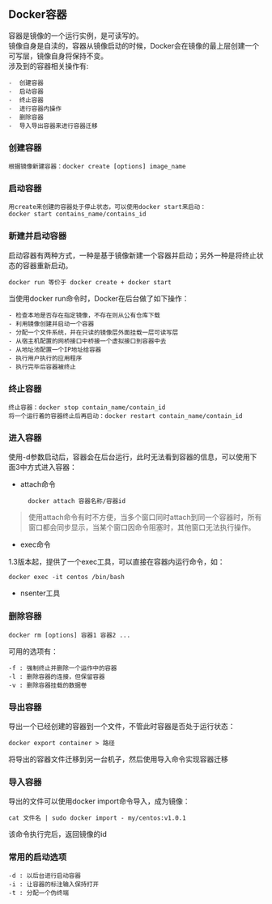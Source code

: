 ## Docker容器

容器是镜像的一个运行实例，是可读写的。  
镜像自身是自渎的，容器从镜像启动的时候，Docker会在镜像的最上层创建一个可写层，镜像自身将保持不变。   
涉及到的容器相关操作有:

	-  创建容器
	-  启动容器
	-  终止容器
	-  进行容器内操作
	-  删除容器
	-  导入导出容器来进行容器迁移 

### 创建容器

	根据镜像新建容器：docker create [options] image_name

### 启动容器

	用create来创建的容器处于停止状态，可以使用docker start来启动：
	docker start contains_name/contains_id

### 新建并启动容器

启动容器有两种方式，一种是基于镜像新建一个容器并启动；另外一种是将终止状态的容器重新启动。 

	docker run 等价于 docker create + docker start

当使用docker run命令时，Docker在后台做了如下操作：

	- 检查本地是否存在指定镜像，不存在则从公有仓库下载
	- 利用镜像创建并启动一个容器
	- 分配一个文件系统，并在只读的镜像层外面挂载一层可读写层
	- 从宿主机配置的网桥接口中桥接一个虚拟接口到容器中去
	- 从地址池配置一个IP地址给容器
	- 执行用户执行的应用程序
	- 执行完毕后容器被终止

### 终止容器

	终止容器：docker stop contain_name/contain_id
	将一个运行着的容器终止后再启动：docker restart contain_name/contain_id

### 进入容器

使用-d参数启动后，容器会在后台运行，此时无法看到容器的信息，可以使用下面3中方式进入容器：

- attach命令

		docker attach 容器名称/容器id

>使用attach命令有时不方便，当多个窗口同时attach到同一个容器时，所有窗口都会同步显示，当某个窗口因命令阻塞时，其他窗口无法执行操作。


- exec命令

1.3版本起，提供了一个exec工具，可以直接在容器内运行命令，如：

	docker exec -it centos /bin/bash

- nsenter工具

### 删除容器

	docker rm [options] 容器1 容器2 ...

可用的选项有：

	-f : 强制终止并删除一个运作中的容器
	-l : 删除容器的连接，但保留容器
	-v : 删除容器挂载的数据卷

### 导出容器

导出一个已经创建的容器到一个文件，不管此时容器是否处于运行状态：

	docker export container > 路径

将导出的容器文件迁移到另一台机子，然后使用导入命令实现容器迁移

### 导入容器

导出的文件可以使用docker import命令导入，成为镜像：

	cat 文件名 | sudo docker import - my/centos:v1.0.1

该命令执行完后，返回镜像的id




 

### 常用的启动选项

	-d : 以后台进行启动容器
	-i : 让容器的标注输入保持打开 
	-t : 分配一个伪终端

